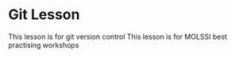 # Git Lesson

This lesson is for git version control
This lesson is for MOLSSI best practising workshops
